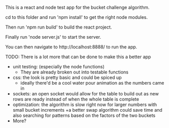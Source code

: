 This is a react and node test app for the bucket challenge algorithm.

cd to this folder and run 'npm install' to get the right node modules.

Then run 'npm run build' to build the react project.

Finally run 'node server.js' to start the server.

You can then navigate to http://localhost:8888/ to run the app.



TODO: There is a lot more that can be done to make this a better app

+ unit testing: (especially the node functions)
  + They are already broken out into testable functions
+ css: the look is pretty basic and could be spiced up
  + ideally there'd be a cool water pour animation as the numbers came in
+ sockets: an open socket would allow for the table to build out as new rows are ready instead of when
  the whole table is complete
+ optimization: the algorithm is slow right now for larger numbers with small bucket increments
  +a better swap algorithm could save time and also searching for patterns based on the factors of the two buckets
+ More?
